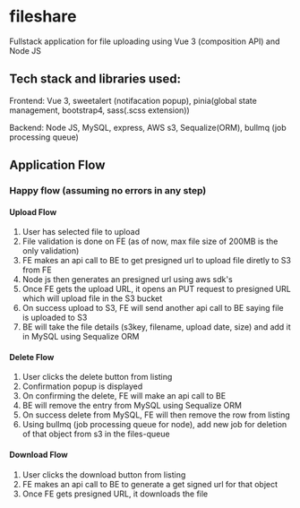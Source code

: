 # fileshare
Fullstack application for file uploading using Vue 3 (composition API) and Node JS

## Tech stack and libraries used:
Frontend: Vue 3, sweetalert (notifacation popup), pinia(global state management, bootstrap4, sass(.scss extension))

Backend: Node JS, MySQL, express, AWS s3, Sequalize(ORM), bullmq (job processing queue)

## Application Flow
### Happy flow (assuming no errors in any step)

#### Upload Flow
1. User has selected file to upload
2. File validation is done on FE (as of now, max file size of 200MB is the only validation)
3. FE makes an api call to BE to get presigned url to upload file diretly to S3 from FE
4. Node js then generates an presigned url using aws sdk's
5. Once FE gets the upload URL, it opens an PUT request to presigned URL which will upload file in the S3 bucket
6. On success upload to S3, FE will send another api call to BE saying file is uploaded to S3
7. BE will take the file details (s3key, filename, upload date, size) and add it in MySQL using Sequalize ORM


#### Delete Flow
1. User clicks the delete button from listing
2. Confirmation popup is displayed
3. On confirming the delete, FE will make an api call to BE
4. BE will remove the entry from MySQL using Sequalize ORM
5. On success delete from MySQL, FE will then remove the row from listing
6. Using bullmq (job processing queue for node), add new job for deletion of that object from s3 in the files-queue


#### Download Flow
1. User clicks the download button from listing
2. FE makes an api call to BE to generate a get signed url for that object
3. Once FE gets presigned URL, it downloads the file
